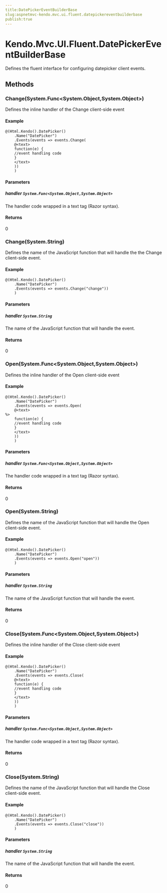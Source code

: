 ```yaml
---
title:DatePickerEventBuilderBase
slug:aspnetmvc-kendo.mvc.ui.fluent.datepickereventbuilderbase
publish:true
---
```


# Kendo.Mvc.UI.Fluent.DatePickerEventBuilderBase
Defines the fluent interface for configuring datepicker client events.



## Methods

### Change(System.Func\<System.Object,System.Object\>)
Defines the inline handler of the Change client-side event

#### Example

    @(Html.Kendo().DatePicker()
        .Name("DatePicker")
        .Events(events => events.Change(
        @<text>
        function(e) {
        //event handling code
        }
        </text>
        ))
        )
        


#### Parameters

##### handler `System.Func<System.Object,System.Object>`
The handler code wrapped in a text tag (Razor syntax).



#### Returns
0


### Change(System.String)
Defines the name of the JavaScript function that will handle the the Change client-side event.

#### Example

    @(Html.Kendo().DatePicker()
        .Name("DatePicker")
        .Events(events => events.Change("change"))
        )
        


#### Parameters

##### handler `System.String`
The name of the JavaScript function that will handle the event.



#### Returns
0


### Open(System.Func\<System.Object,System.Object\>)
Defines the inline handler of the Open client-side event

#### Example

    @(Html.Kendo().DatePicker()
        .Name("DatePicker")
        .Events(events => events.Open(
        @<text>
    %>
        function(e) {
        //event handling code
        }
        </text>
        ))
        )
        


#### Parameters

##### handler `System.Func<System.Object,System.Object>`
The handler code wrapped in a text tag (Razor syntax).



#### Returns
0


### Open(System.String)
Defines the name of the JavaScript function that will handle the Open client-side event.

#### Example

    @(Html.Kendo().DatePicker()
        .Name("DatePicker")
        .Events(events => events.Open("open"))
        )
        


#### Parameters

##### handler `System.String`
The name of the JavaScript function that will handle the event.



#### Returns
0


### Close(System.Func\<System.Object,System.Object\>)
Defines the inline handler of the Close client-side event

#### Example

    @(Html.Kendo().DatePicker()
        .Name("DatePicker")
        .Events(events => events.Close(
        @<text>
        function(e) {
        //event handling code
        }
        </text>
        ))
        )
        


#### Parameters

##### handler `System.Func<System.Object,System.Object>`
The handler code wrapped in a text tag (Razor syntax).



#### Returns
0


### Close(System.String)
Defines the name of the JavaScript function that will handle the Close client-side event.

#### Example

    @(Html.Kendo().DatePicker()
        .Name("DatePicker")
        .Events(events => events.Close("close"))
        )
        


#### Parameters

##### handler `System.String`
The name of the JavaScript function that will handle the event.



#### Returns
0



